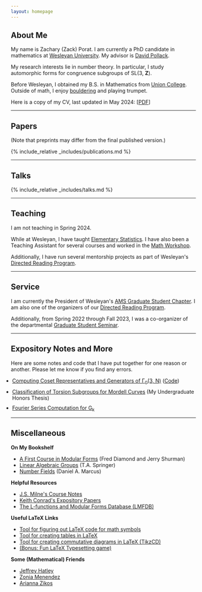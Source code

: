 ```yaml
---
layout: homepage
---
```


## <a name="about"></a> About Me

My name is Zachary (Zack) Porat.  I am currently a PhD candidate in mathematics at [Wesleyan University](https://www.wesleyan.edu/mathcs/).  My advisor is [David Pollack](https://dpollack.web.wesleyan.edu/).

My research interests lie in number theory.  In particular, I study automorphic forms for congruence subgroups of SL(3, **Z**).

Before Wesleyan, I obtained my B.S. in Mathematics from [Union College](https://www.union.edu/mathematics).  Outside of math, I enjoy [bouldering](https://zporat.github.io/files/pictures/bouldering.jpg) and playing trumpet.

Here is a copy of my CV, last updated in May 2024: [<a href="{{ site.cv_link }}">PDF</a>]

---

## Papers

(Note that preprints may differ from the final published version.)

{% include_relative _includes/publications.md %}

---

## Talks

{% include_relative _includes/talks.md %}

---

## Teaching

I am not teaching in Spring 2024.

While at Wesleyan, I have taught [Elementary Statistics](https://owaprod-pub.wesleyan.edu/reg/!wesmaps_page.html?stuid=&crse=005525&term=1229).  I have also been a Teaching Assistant for several courses and worked in the [Math Workshop](https://www.wesleyan.edu/mathcs/math/math_workshop.html). 

Additionally, I have run several mentorship projects as part of Wesleyan's [Directed Reading Program](https://mathcs-graduate.wescreates.wesleyan.edu/drp/).  

---

## Service

I am currently the President of Wesleyan's [AMS Graduate Student Chapter](https://mathcs-graduate.wescreates.wesleyan.edu/ams/).  I am also one of the organizers of our [Directed Reading Program](https://mathcs-graduate.wescreates.wesleyan.edu/drp/).

Additionally, from Spring 2022 through Fall 2023, I was a co-organizer of the departmental [Graduate Student Seminar](https://mathcs-graduate.wescreates.wesleyan.edu/gss/).

---

## Expository Notes and More

Here are some notes and code that I have put together for one reason or another.  Please let me know if you find any errors.  

<ul style="margin-left:-20px">
<li style="margin-bottom:10px;"><a href="./files/notes/Gamma0_3_Data.pdf">Computing Coset Representatives and Generators of &Gamma;<sub>0</sub>(3, N)</a>
(<a href="./files/notes/Gamma0_3_Data.py">Code</a>)
</li>
<li style="margin-bottom:10px;"><a href="./files/notes/mordell_curves_torsion.pdf">Classification of Torsion Subgroups for Mordell Curves</a> (My Undergraduate Honors Thesis)</li>
<li style="margin-bottom:10px;"><a href="./files/notes/Gk_comp.pdf">Fourier Series Computation for G<sub>k</sub></a></li>
</ul>

---

## <a name="misc"></a> Miscellaneous

**On My Bookshelf**
* [A First Course in Modular Forms](https://link.springer.com/book/10.1007/978-0-387-27226-9) (Fred Diamond and Jerry Shurman)
* [Linear Algebraic Groups](https://link.springer.com/book/10.1007/978-0-8176-4840-4) (T.A. Springer)
* [Number Fields](https://link.springer.com/book/10.1007/978-3-319-90233-3) (Daniel A. Marcus)

**Helpful Resources**
* [J.S. Milne's Course Notes](https://www.jmilne.org/math/CourseNotes/)
* [Keith Conrad's Expository Papers](https://kconrad.math.uconn.edu/blurbs/)
* [The L-functions and Modular Forms Database (LMFDB)](https://www.lmfdb.org/)

**Useful LaTeX Links**
* [Tool for figuring out LaTeX code for math symbols](https://detexify.kirelabs.org/classify.html)
* [Tool for creating tables in LaTeX](https://www.tablesgenerator.com/latex_tables)
* [Tool for creating commutative diagrams in LaTeX (TikzCD)](https://tikzcd.yichuanshen.de/)
* [(Bonus: Fun LaTeX Typesetting game)](https://texnique.xyz/)

**Some (Mathematical) Friends**
* [Jeffrey Hatley](https://www.math.union.edu/~hatleyj/)
* [Zonia Menendez](https://zmenendez.wixsite.com/zkm78)
* [Arianna Zikos](https://sites.google.com/view/ariannazikos)
